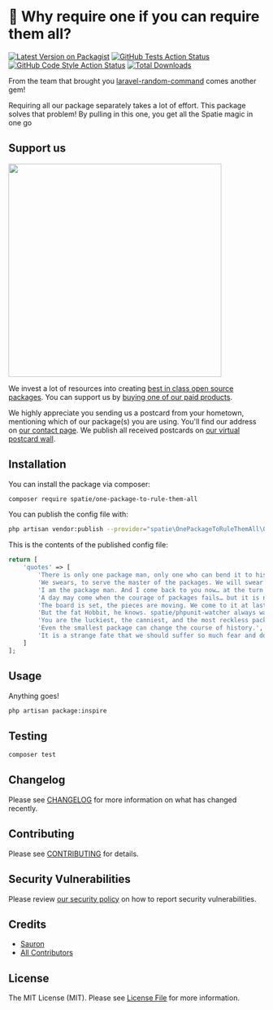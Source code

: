 # 💍 Why require one if you can require them all?

[![Latest Version on Packagist](https://img.shields.io/packagist/v/spatie/one-package-to-rule-them-all.svg?style=flat-square)](https://packagist.org/packages/spatie/one-package-to-rule-them-all)
[![GitHub Tests Action Status](https://img.shields.io/github/workflow/status/spatie/one-package-to-rule-them-all/run-tests?label=tests)](https://github.com/spatie/one-package-to-rule-them-all/actions?query=workflow%3ATests+branch%3Amaster)
[![GitHub Code Style Action Status](https://img.shields.io/github/workflow/status/spatie/one-package-to-rule-them-all/Check%20&%20fix%20styling?label=code%20style)](https://github.com/spatie/one-package-to-rule-them-all/actions?query=workflow%3A"Check+%26+fix+styling"+branch%3Amaster)
[![Total Downloads](https://img.shields.io/packagist/dt/spatie/one-package-to-rule-them-all.svg?style=flat-square)](https://packagist.org/packages/spatie/one-package-to-rule-them-all)

From the team that brought you [laravel-random-command](https://github.com/spatie/laravel-random-command) comes another gem!

Requiring all our package separately takes a lot of effort. This package solves that problem! By pulling in this one, you get all the Spatie magic in one go 

## Support us

[<img src="https://github-ads.s3.eu-central-1.amazonaws.com/one-package-to-rule-them-all.jpg?t=1" width="419px" />](https://spatie.be/github-ad-click/one-package-to-rule-them-all-laravel)

We invest a lot of resources into creating [best in class open source packages](https://spatie.be/open-source). You can support us by [buying one of our paid products](https://spatie.be/open-source/support-us).

We highly appreciate you sending us a postcard from your hometown, mentioning which of our package(s) you are using. You'll find our address on [our contact page](https://spatie.be/about-us). We publish all received postcards on [our virtual postcard wall](https://spatie.be/open-source/postcards).

## Installation

You can install the package via composer:

```bash
composer require spatie/one-package-to-rule-them-all
```

You can publish the config file with:
```bash
php artisan vendor:publish --provider="spatie\OnePackageToRuleThemAll\OnePackageToRuleThemAllServiceProvider" --tag="one-package-to-rule-them-all-config"
```

This is the contents of the published config file:

```php
return [
    'quotes' => [
        'There is only one package man, only one who can bend it to his will. And he does not share power.',
        'We swears, to serve the master of the packages. We will swear on… on the Precious!',
        'I am the package man. And I come back to you now… at the turn of the tide.',
        'A day may come when the courage of packages fails… but it is not THIS day',
        'The board is set, the pieces are moving. We come to it at last, the great package of our time.',
        'But the fat Hobbit, he knows. spatie/phpunit-watcher always watching.',
        'You are the luckiest, the canniest, and the most reckless package I ever knew. Bless you, laddie.',
        'Even the smallest package can change the course of history.',
        'It is a strange fate that we should suffer so much fear and doubt over so small a thing… such a little package.'
    ]
];
```

## Usage

Anything goes!
```bash
php artisan package:inspire
```

## Testing

```bash
composer test
```

## Changelog

Please see [CHANGELOG](CHANGELOG.md) for more information on what has changed recently.

## Contributing

Please see [CONTRIBUTING](.github/CONTRIBUTING.md) for details.

## Security Vulnerabilities

Please review [our security policy](../../security/policy) on how to report security vulnerabilities.

## Credits

- [Sauron](https://github.com/sauron)
- [All Contributors](../../contributors)

## License

The MIT License (MIT). Please see [License File](LICENSE.md) for more information.
